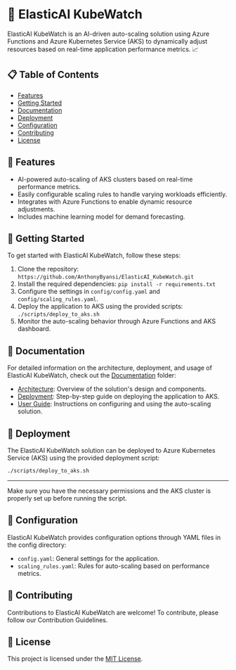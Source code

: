 # 🚀 ElasticAI KubeWatch

ElasticAI KubeWatch is an AI-driven auto-scaling solution using Azure Functions and Azure Kubernetes Service (AKS) to dynamically adjust resources based on real-time application performance metrics. 📈

## 📋 Table of Contents

- [Features](#-features)
- [Getting Started](#-getting-started)
- [Documentation](#-documentation)
- [Deployment](#-deployment)
- [Configuration](#-configuration)
- [Contributing](#-contributing)
- [License](#-license)

## 🎉 Features

- AI-powered auto-scaling of AKS clusters based on real-time performance metrics.
- Easily configurable scaling rules to handle varying workloads efficiently.
- Integrates with Azure Functions to enable dynamic resource adjustments.
- Includes machine learning model for demand forecasting.

## 🚀 Getting Started

To get started with ElasticAI KubeWatch, follow these steps:

1. Clone the repository: `https://github.com/AnthonyByansi/ElasticAI_KubeWatch.git`
2. Install the required dependencies: `pip install -r requirements.txt`
3. Configure the settings in `config/config.yaml` and `config/scaling_rules.yaml`.
4. Deploy the application to AKS using the provided scripts: `./scripts/deploy_to_aks.sh`
5. Monitor the auto-scaling behavior through Azure Functions and AKS dashboard.

## 📖 Documentation

For detailed information on the architecture, deployment, and usage of ElasticAI KubeWatch, check out the [Documentation](docs) folder:

- [Architecture](docs/architecture.md): Overview of the solution's design and components.
- [Deployment](docs/deployment.md): Step-by-step guide on deploying the application to AKS.
- [User Guide](docs/user_guide.md): Instructions on configuring and using the auto-scaling solution.

## 🚀 Deployment

The ElasticAI KubeWatch solution can be deployed to Azure Kubernetes Service (AKS) using the provided deployment script:

```bash
./scripts/deploy_to_aks.sh
```
---

Make sure you have the necessary permissions and the AKS cluster is properly set up before running the script.

## 🔧 Configuration
ElasticAI KubeWatch provides configuration options through YAML files in the config directory:

- `config.yaml`: General settings for the application.
- `scaling_rules.yaml`: Rules for auto-scaling based on performance metrics.

## 👥 Contributing
Contributions to ElasticAI KubeWatch are welcome! To contribute, please follow our Contribution Guidelines.

## 📄 License
This project is licensed under the [MIT License](LICENSE).
